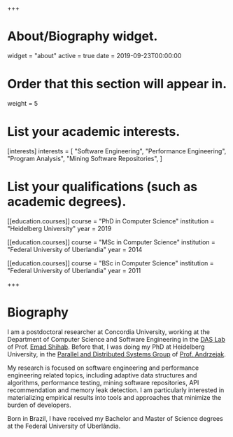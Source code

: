 +++
# About/Biography widget.
widget = "about"
active = true
date = 2019-09-23T00:00:00

# Order that this section will appear in.
weight = 5

# List your academic interests.
[interests]
  interests = [
    "Software Engineering",
    "Performance Engineering",
    "Program Analysis",
	  "Mining Software Repositories",
  ]

# List your qualifications (such as academic degrees).
[[education.courses]]
  course = "PhD in Computer Science"
  institution = "Heidelberg University"
  year = 2019

[[education.courses]]
  course = "MSc in Computer Science"
  institution = "Federal University of Uberlandia"
  year = 2014

[[education.courses]]
  course = "BSc in Computer Science"
  institution = "Federal University of Uberlandia"
  year = 2011
 
+++

# Biography

I am a postdoctoral researcher at Concordia University, working at the Department of Computer Science and Software Engineering in the [DAS Lab](http://das.encs.concordia.ca/) of Prof. [Emad Shihab](http://das.encs.concordia.ca/members/emad-shihab/). Before that, I was doing my PhD at Heidelberg University, in the [Parallel and Distributed Systems Group](https://pvs.ifi.uni-heidelberg.de/home/) of [Prof. Andrzejak](https://pvs.ifi.uni-heidelberg.de/team/aa/). 

My research is focused on software engineering and performance engineering related topics, including 
adaptive data structures and algorithms, performance testing, mining software repositories, API recommendation and memory leak detection.
I am particularly interested in materializing empirical results into tools and approaches that minimize the 
burden of developers.

Born in Brazil, I have received my Bachelor and Master of Science degrees at the Federal University of Uberlândia.

